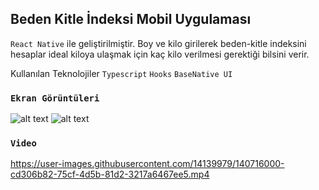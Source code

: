 ## Beden Kitle İndeksi Mobil Uygulaması

`React Native` ile geliştirilmiştir. Boy ve kilo girilerek beden-kitle indeksini hesaplar ideal kiloya ulaşmak için kaç kilo verilmesi gerektiği bilsini verir.

Kullanılan Teknolojiler
`Typescript`
`Hooks`
`BaseNative UI`

### `Ekran Görüntüleri`

![alt text](https://i.hizliresim.com/m86x3eq.PNG)
![alt text](https://i.hizliresim.com/gntrizl.PNG)

### `Video`

https://user-images.githubusercontent.com/14139979/140716000-cd306b82-75cf-4d5b-81d2-3217a6467ee5.mp4

